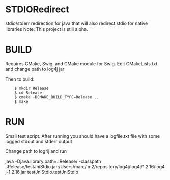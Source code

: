 STDIORedirect
=============

stdio/stderr redirection for java that will also redirect stdio for native libraries
Note: This project is still alpha.  

BUILD
======

Requires CMake, Swig, and CMake module for Swig. 
Edit CMakeLists.txt and change path to log4j jar

Then to build:

		$ mkdir Release
		$ cd Release
		$ cmake -DCMAKE_BUILD_TYPE=Release ..
		$ make

RUN
======

Small test script.  After running you should have a logfile.txt file with some logged stdout and stderr output

Change path to log4j and run

java -Djava.library.path=.:Release/ -classpath .:Release/testJniStdio.jar:/Users/marc/.m2/repository/log4j/log4j/1.2.16/log4j-1.2.16.jar testJniStdio.testJniStdio

